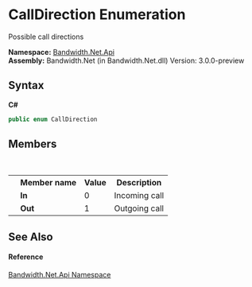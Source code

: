 ﻿# CallDirection Enumeration
 

Possible call directions

**Namespace:**&nbsp;<a href ="N_Bandwidth_Net_Api.md">Bandwidth.Net.Api</a><br />**Assembly:**&nbsp;Bandwidth.Net (in Bandwidth.Net.dll) Version: 3.0.0-preview

## Syntax

**C#**<br />
``` C#
public enum CallDirection
```


## Members
&nbsp;<table><tr><th></th><th>Member name</th><th>Value</th><th>Description</th></tr><tr><td /><td target="F:Bandwidth.Net.Api.CallDirection.In">**In**</td><td>0</td><td>Incoming call</td></tr><tr><td /><td target="F:Bandwidth.Net.Api.CallDirection.Out">**Out**</td><td>1</td><td>Outgoing call</td></tr></table>

## See Also


#### Reference
<a href ="N_Bandwidth_Net_Api.md">Bandwidth.Net.Api Namespace</a><br />
